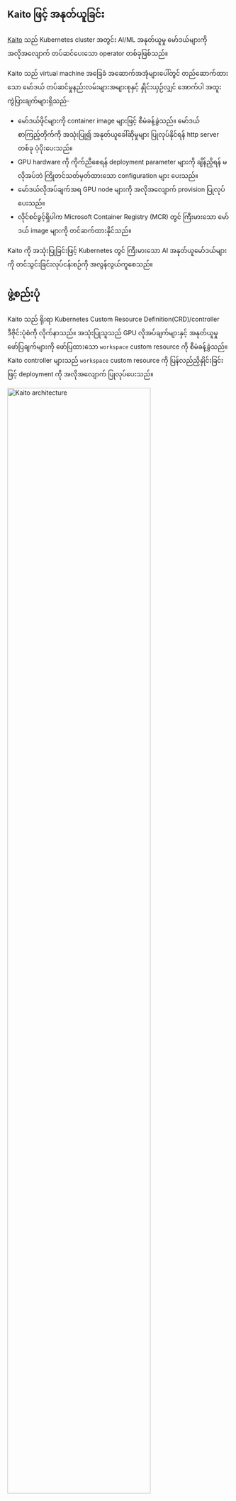 <!--
CO_OP_TRANSLATOR_METADATA:
{
  "original_hash": "e46691923dca7cb2f11d32b1d9d558e0",
  "translation_date": "2025-07-09T20:07:06+00:00",
  "source_file": "md/01.Introduction/03/Kaito_Inference.md",
  "language_code": "my"
}
-->
## Kaito ဖြင့် အနုတ်ယူခြင်း

[Kaito](https://github.com/Azure/kaito) သည် Kubernetes cluster အတွင်း AI/ML အနုတ်ယူမှု မော်ဒယ်များကို အလိုအလျောက် တပ်ဆင်ပေးသော operator တစ်ခုဖြစ်သည်။

Kaito သည် virtual machine အခြေခံ အဆောက်အအုံများပေါ်တွင် တည်ဆောက်ထားသော မော်ဒယ် တပ်ဆင်မှုနည်းလမ်းများအများစုနှင့် နှိုင်းယှဉ်လျှင် အောက်ပါ အထူးကွဲပြားချက်များရှိသည်-

- မော်ဒယ်ဖိုင်များကို container image များဖြင့် စီမံခန့်ခွဲသည်။ မော်ဒယ်စာကြည့်တိုက်ကို အသုံးပြု၍ အနုတ်ယူခေါ်ဆိုမှုများ ပြုလုပ်နိုင်ရန် http server တစ်ခု ပံ့ပိုးပေးသည်။
- GPU hardware ကို ကိုက်ညီစေရန် deployment parameter များကို ချိန်ညှိရန် မလိုအပ်ဘဲ ကြိုတင်သတ်မှတ်ထားသော configuration များ ပေးသည်။
- မော်ဒယ်လိုအပ်ချက်အရ GPU node များကို အလိုအလျောက် provision ပြုလုပ်ပေးသည်။
- လိုင်စင်ခွင့်ရှိပါက Microsoft Container Registry (MCR) တွင် ကြီးမားသော မော်ဒယ် image များကို တင်ဆက်ထားနိုင်သည်။

Kaito ကို အသုံးပြုခြင်းဖြင့် Kubernetes တွင် ကြီးမားသော AI အနုတ်ယူမော်ဒယ်များကို တင်သွင်းခြင်းလုပ်ငန်းစဉ်ကို အလွန်လွယ်ကူစေသည်။

## ဖွဲ့စည်းပုံ

Kaito သည် ရိုးရာ Kubernetes Custom Resource Definition(CRD)/controller ဒီဇိုင်းပုံစံကို လိုက်နာသည်။ အသုံးပြုသူသည် GPU လိုအပ်ချက်များနှင့် အနုတ်ယူမှု ဖော်ပြချက်များကို ဖော်ပြထားသော `workspace` custom resource ကို စီမံခန့်ခွဲသည်။ Kaito controller များသည် `workspace` custom resource ကို ပြန်လည်ညှိနှိုင်းခြင်းဖြင့် deployment ကို အလိုအလျောက် ပြုလုပ်ပေးသည်။
<div align="left">
  <img src="https://github.com/kaito-project/kaito/blob/main/docs/img/arch.png" width=80% title="Kaito architecture" alt="Kaito architecture">
</div>

အထက်ပါ ပုံသည် Kaito ဖွဲ့စည်းပုံ အနှစ်ချုပ်ကို ဖော်ပြထားသည်။ ၎င်း၏ အဓိက အစိတ်အပိုင်းများမှာ-

- **Workspace controller**: `workspace` custom resource ကို ပြန်လည်ညှိနှိုင်းပြီး `machine` (အောက်တွင် ရှင်းပြထားသည်) custom resource များကို ဖန်တီးကာ node auto provisioning ကို စတင်ပေးသည်။ မော်ဒယ် preset configuration များအရ အနုတ်ယူမှု workload (`deployment` သို့မဟုတ် `statefulset`) ကို ဖန်တီးပေးသည်။
- **Node provisioner controller**: controller ၏ အမည်မှာ [gpu-provisioner helm chart](https://github.com/Azure/gpu-provisioner/tree/main/charts/gpu-provisioner) တွင် *gpu-provisioner* ဖြစ်သည်။ ၎င်းသည် [Karpenter](https://sigs.k8s.io/karpenter) မှ ရရှိသော `machine` CRD ကို အသုံးပြုကာ workspace controller နှင့် ဆက်သွယ်သည်။ Azure Kubernetes Service (AKS) API များနှင့် ပေါင်းစည်းကာ AKS cluster တွင် GPU node အသစ်များ ထည့်သွင်းပေးသည်။
> Note: [*gpu-provisioner*](https://github.com/Azure/gpu-provisioner) သည် open source component ဖြစ်သည်။ [Karpenter-core](https://sigs.k8s.io/karpenter) API များကို ထောက်ပံ့သော အခြား controller များဖြင့် အစားထိုးနိုင်သည်။

## တပ်ဆင်ခြင်း

တပ်ဆင်ခြင်း လမ်းညွှန်ကို [ဒီနေရာမှာ](https://github.com/Azure/kaito/blob/main/docs/installation.md) ကြည့်ရှုနိုင်ပါသည်။

## အမြန်စတင်ခြင်း Inference Phi-3
[နမူနာကုဒ် Inference Phi-3](https://github.com/Azure/kaito/tree/main/examples/inference)

```
apiVersion: kaito.sh/v1alpha1
kind: Workspace
metadata:
  name: workspace-phi-3-mini
resource:
  instanceType: "Standard_NC6s_v3"
  labelSelector:
    matchLabels:
      apps: phi-3
inference:
  preset:
    name: phi-3-mini-4k-instruct
    # Note: This configuration also works with the phi-3-mini-128k-instruct preset
```

```sh
$ cat examples/inference/kaito_workspace_phi_3.yaml

apiVersion: kaito.sh/v1alpha1
kind: Workspace
metadata:
  name: workspace-phi-3-mini
resource:
  instanceType: "Standard_NC6s_v3"
  labelSelector:
    matchLabels:
      app: phi-3-adapter
tuning:
  preset:
    name: phi-3-mini-4k-instruct
  method: qlora
  input:
    urls:
      - "https://huggingface.co/datasets/philschmid/dolly-15k-oai-style/resolve/main/data/train-00000-of-00001-54e3756291ca09c6.parquet?download=true"
  output:
    image: "ACR_REPO_HERE.azurecr.io/IMAGE_NAME_HERE:0.0.1" # Tuning Output ACR Path
    imagePushSecret: ACR_REGISTRY_SECRET_HERE
    

$ kubectl apply -f examples/inference/kaito_workspace_phi_3.yaml
```

workspace အခြေအနေကို အောက်ပါ command ဖြင့် စစ်ဆေးနိုင်သည်။ WORKSPACEREADY ကော်လံသည် `True` ဖြစ်လာသည်နှင့် မော်ဒယ်ကို အောင်မြင်စွာ တပ်ဆင်ပြီးဖြစ်သည်။

```sh
$ kubectl get workspace kaito_workspace_phi_3.yaml
NAME                  INSTANCE            RESOURCEREADY   INFERENCEREADY   WORKSPACEREADY   AGE
workspace-phi-3-mini   Standard_NC6s_v3   True            True             True             10m
```

နောက်တစ်ဆင့်တွင် အနုတ်ယူမှု ဝန်ဆောင်မှု၏ cluster ip ကို ရှာဖွေပြီး cluster အတွင်းရှိ ယာယီ `curl` pod ကို အသုံးပြုကာ ဝန်ဆောင်မှု endpoint ကို စမ်းသပ်နိုင်သည်။

```sh
$ kubectl get svc workspace-phi-3-mini
NAME                  TYPE        CLUSTER-IP   EXTERNAL-IP   PORT(S)            AGE
workspace-phi-3-mini-adapter  ClusterIP   <CLUSTERIP>  <none>        80/TCP,29500/TCP   10m

export CLUSTERIP=$(kubectl get svc workspace-phi-3-mini-adapter -o jsonpath="{.spec.clusterIPs[0]}") 
$ kubectl run -it --rm --restart=Never curl --image=curlimages/curl -- curl -X POST http://$CLUSTERIP/chat -H "accept: application/json" -H "Content-Type: application/json" -d "{\"prompt\":\"YOUR QUESTION HERE\"}"
```

## အမြန်စတင်ခြင်း Inference Phi-3 နှင့် adapters

Kaito ကို တပ်ဆင်ပြီးနောက် အောက်ပါ command များကို အသုံးပြုကာ အနုတ်ယူမှု ဝန်ဆောင်မှုကို စတင်နိုင်သည်။

[နမူနာကုဒ် Inference Phi-3 နှင့် Adapters](https://github.com/Azure/kaito/blob/main/examples/inference/kaito_workspace_phi_3_with_adapters.yaml)

```
apiVersion: kaito.sh/v1alpha1
kind: Workspace
metadata:
  name: workspace-phi-3-mini-adapter
resource:
  instanceType: "Standard_NC6s_v3"
  labelSelector:
    matchLabels:
      apps: phi-3-adapter
inference:
  preset:
    name: phi-3-mini-128k-instruct
  adapters:
    - source:
        name: "phi-3-adapter"
        image: "ACR_REPO_HERE.azurecr.io/ADAPTER_HERE:0.0.1"
      strength: "1.0"
```

```sh
$ cat examples/inference/kaito_workspace_phi_3_with_adapters.yaml

apiVersion: kaito.sh/v1alpha1
kind: Workspace
metadata:
  name: workspace-phi-3-mini-adapter
resource:
  instanceType: "Standard_NC6s_v3"
  labelSelector:
    matchLabels:
      app: phi-3-adapter
tuning:
  preset:
    name: phi-3-mini-128k-instruct
  method: qlora
  input:
    urls:
      - "https://huggingface.co/datasets/philschmid/dolly-15k-oai-style/resolve/main/data/train-00000-of-00001-54e3756291ca09c6.parquet?download=true"
  output:
    image: "ACR_REPO_HERE.azurecr.io/IMAGE_NAME_HERE:0.0.1" # Tuning Output ACR Path
    imagePushSecret: ACR_REGISTRY_SECRET_HERE
    

$ kubectl apply -f examples/inference/kaito_workspace_phi_3_with_adapters.yaml
```

workspace အခြေအနေကို အောက်ပါ command ဖြင့် စစ်ဆေးနိုင်သည်။ WORKSPACEREADY ကော်လံသည် `True` ဖြစ်လာသည်နှင့် မော်ဒယ်ကို အောင်မြင်စွာ တပ်ဆင်ပြီးဖြစ်သည်။

```sh
$ kubectl get workspace kaito_workspace_phi_3_with_adapters.yaml
NAME                  INSTANCE            RESOURCEREADY   INFERENCEREADY   WORKSPACEREADY   AGE
workspace-phi-3-mini-adapter   Standard_NC6s_v3   True            True             True             10m
```

နောက်တစ်ဆင့်တွင် အနုတ်ယူမှု ဝန်ဆောင်မှု၏ cluster ip ကို ရှာဖွေပြီး cluster အတွင်းရှိ ယာယီ `curl` pod ကို အသုံးပြုကာ ဝန်ဆောင်မှု endpoint ကို စမ်းသပ်နိုင်သည်။

```sh
$ kubectl get svc workspace-phi-3-mini-adapter
NAME                  TYPE        CLUSTER-IP   EXTERNAL-IP   PORT(S)            AGE
workspace-phi-3-mini-adapter  ClusterIP   <CLUSTERIP>  <none>        80/TCP,29500/TCP   10m

export CLUSTERIP=$(kubectl get svc workspace-phi-3-mini-adapter -o jsonpath="{.spec.clusterIPs[0]}") 
$ kubectl run -it --rm --restart=Never curl --image=curlimages/curl -- curl -X POST http://$CLUSTERIP/chat -H "accept: application/json" -H "Content-Type: application/json" -d "{\"prompt\":\"YOUR QUESTION HERE\"}"
```

**အကြောင်းကြားချက်**  
ဤစာတမ်းကို AI ဘာသာပြန်ဝန်ဆောင်မှု [Co-op Translator](https://github.com/Azure/co-op-translator) ဖြင့် ဘာသာပြန်ထားပါသည်။ ကျွန်ုပ်တို့သည် တိကျမှန်ကန်မှုအတွက် ကြိုးစားသော်လည်း၊ အလိုအလျောက် ဘာသာပြန်ခြင်းတွင် အမှားများ သို့မဟုတ် မှားယွင်းချက်များ ပါဝင်နိုင်ကြောင်း သတိပြုပါရန် မေတ္တာရပ်ခံအပ်ပါသည်။ မူရင်းစာတမ်းကို မူလဘာသာဖြင့်သာ တရားဝင်အချက်အလက်အဖြစ် ယူဆသင့်ပါသည်။ အရေးကြီးသော အချက်အလက်များအတွက် လူ့ဘာသာပြန်ပညာရှင်မှ ဘာသာပြန်ခြင်းကို အကြံပြုပါသည်။ ဤဘာသာပြန်ချက်ကို အသုံးပြုရာမှ ဖြစ်ပေါ်လာနိုင်သည့် နားလည်မှုမှားယွင်းမှုများအတွက် ကျွန်ုပ်တို့သည် တာဝန်မယူပါ။